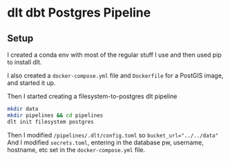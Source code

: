# dlt dbt Postgres Pipeline

## Setup

I created a conda env with most of the regular stuff I use and then used pip to install dlt.

I also created a `docker-compose.yml` file and `Dockerfile` for a PostGIS image, and started it up.

Then I started creating a filesystem-to-postgres dlt pipeline

```bash
mkdir data
mkdir pipelines && cd pipelines
dlt init filesystem postgres
```

Then I modified `/pipelines/.dlt/config.toml` so `bucket_url="../../data"`
And I modified `secrets.toml`, entering in the database pw, username, hostname, etc set in the `docker-compose.yml` file.


